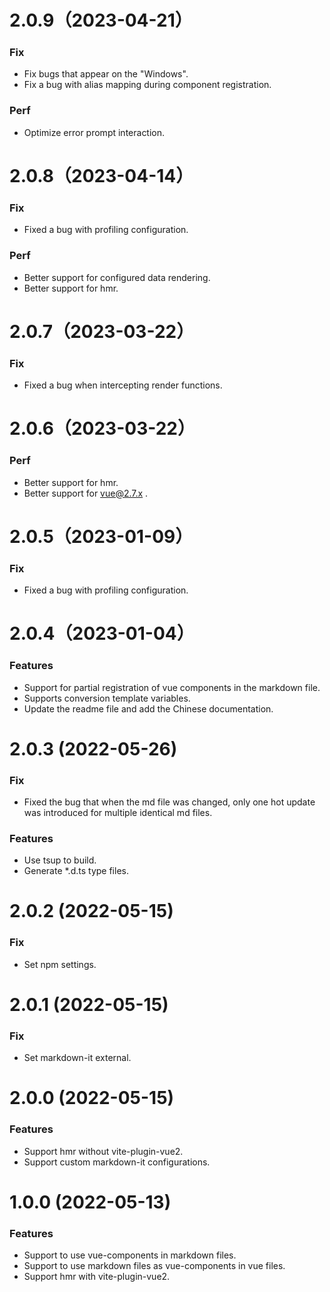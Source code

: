 # 2.0.9（2023-04-21）

### Fix

* Fix bugs that appear on the "Windows".
* Fix a bug with alias mapping during component registration.

### Perf

* Optimize error prompt interaction.

# 2.0.8（2023-04-14）

### Fix

* Fixed a bug with profiling configuration.

### Perf

* Better support for configured data rendering.
* Better support for hmr.

# 2.0.7（2023-03-22）

### Fix

* Fixed a bug when intercepting render functions.

# 2.0.6（2023-03-22）

### Perf

* Better support for hmr.
* Better support for vue@2.7.x .

# 2.0.5（2023-01-09）

### Fix

* Fixed a bug with profiling configuration.

# 2.0.4（2023-01-04）

### Features

* Support for partial registration of vue components in the markdown file.
* Supports conversion template variables.
* Update the readme file and add the Chinese documentation.

# 2.0.3 (2022-05-26)

### Fix

* Fixed the bug that when the md file was changed, only one hot update was introduced for multiple identical md files.

### Features

* Use tsup to build.
* Generate *.d.ts type files.


# 2.0.2 (2022-05-15)

### Fix

* Set npm settings.


# 2.0.1 (2022-05-15)

### Fix

* Set markdown-it external.


# 2.0.0 (2022-05-15)

### Features

* Support hmr without vite-plugin-vue2.
* Support custom markdown-it configurations.


# 1.0.0 (2022-05-13)

### Features

* Support to use vue-components in markdown files.
* Support to use markdown files as vue-components in vue files.
* Support hmr with vite-plugin-vue2.